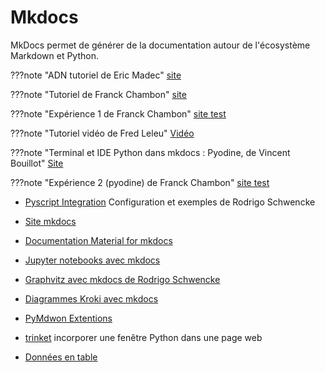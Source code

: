 # Mkdocs

MkDocs permet de générer de la documentation autour de l'écosystème Markdown et Python.

???note "ADN tutoriel de Eric Madec"
    [site](https://ericecmorlaix.github.io/adn-Tutoriel_site_web/)

???note "Tutoriel de Franck Chambon"
    [site](https://ens-fr.gitlab.io/mkdocs/)

???note "Expérience 1 de Franck Chambon"
    [site test](https://ens-fr.gitlab.io/experience/)


???note "Tutoriel vidéo de Fred Leleu"
    [Vidéo](https://www.youtube.com/playlist?list=PL-Q7fIakgvUAcUluPeUMIP1128wWxboJY)


???note "Terminal et IDE Python dans mkdocs : Pyodine, de Vincent Bouillot"
    [Site](https://bouillotvincent.gitlab.io/pyodide-mkdocs/)

???note "Expérience 2 (pyodine) de Franck Chambon"
    [site test](https://ens-fr.gitlab.io/exp2/3-pyodide/)

- [Pyscript Integration](https://eskool.gitlab.io/mkhack3rs/) Configuration et exemples de Rodrigo Schwencke

- [Site mkdocs](https://www.mkdocs.org/)

- [Documentation Material for mkdocs](https://squidfunk.github.io/mkdocs-material/)

- [Jupyter notebooks avec mkdocs](https://pypi.org/project/mkdocs-jupyter/)

- [Graphvitz avec mkdocs de Rodrigo Schwencke](https://pypi.org/project/mkdocs-graphviz/)


- [Diagrammes Kroki avec mkdocs](https://kroki.io/examples.html)


- [PyMdwon Extentions](https://facelessuser.github.io/pymdown-extensions/)

- [trinket](https://trinket.io/python) incorporer une fenêtre Python dans une page web

- [Données en table](https://squidfunk.github.io/mkdocs-material/reference/data-tables/)
